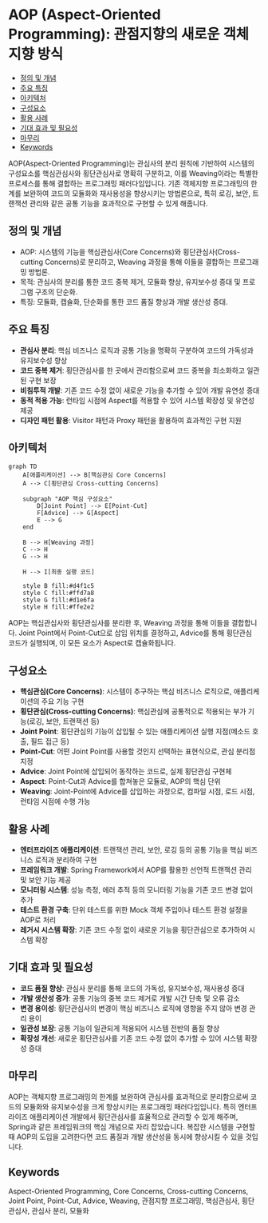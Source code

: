 # AOP (Aspect-Oriented Programming): 관점지향의 새로운 객체지향 방식

<!-- mtoc-start -->

- [정의 및 개념](#정의-및-개념)
- [주요 특징](#주요-특징)
- [아키텍처](#아키텍처)
- [구성요소](#구성요소)
- [활용 사례](#활용-사례)
- [기대 효과 및 필요성](#기대-효과-및-필요성)
- [마무리](#마무리)
- [Keywords](#keywords)

<!-- mtoc-end -->

AOP(Aspect-Oriented Programming)는 관심사의 분리 원칙에 기반하여 시스템의 구성요소를 핵심관심사와 횡단관심사로 명확히 구분하고, 이를 Weaving이라는 특별한 프로세스를 통해 결합하는 프로그래밍 패러다임입니다. 기존 객체지향 프로그래밍의 한계를 보완하여 코드의 모듈화와 재사용성을 향상시키는 방법론으로, 특히 로깅, 보안, 트랜잭션 관리와 같은 공통 기능을 효과적으로 구현할 수 있게 해줍니다.

## 정의 및 개념

- AOP: 시스템의 기능을 핵심관심사(Core Concerns)와 횡단관심사(Cross-cutting Concerns)로 분리하고, Weaving 과정을 통해 이들을 결합하는 프로그래밍 방법론.
- 목적: 관심사의 분리를 통한 코드 중복 제거, 모듈화 향상, 유지보수성 증대 및 프로그램 구조의 단순화.
- 특징: 모듈화, 캡슐화, 단순화를 통한 코드 품질 향상과 개발 생산성 증대.

## 주요 특징

- **관심사 분리**: 핵심 비즈니스 로직과 공통 기능을 명확히 구분하여 코드의 가독성과 유지보수성 향상
- **코드 중복 제거**: 횡단관심사를 한 곳에서 관리함으로써 코드 중복을 최소화하고 일관된 구현 보장
- **비침투적 개발**: 기존 코드 수정 없이 새로운 기능을 추가할 수 있어 개발 유연성 증대
- **동적 적용 가능**: 런타임 시점에 Aspect를 적용할 수 있어 시스템 확장성 및 유연성 제공
- **디자인 패턴 활용**: Visitor 패턴과 Proxy 패턴을 활용하여 효과적인 구현 지원

## 아키텍처

```mermaid
graph TD
    A[애플리케이션] --> B[핵심관심 Core Concerns]
    A --> C[횡단관심 Cross-cutting Concerns]

    subgraph "AOP 핵심 구성요소"
        D[Joint Point] --> E[Point-Cut]
        F[Advice] --> G[Aspect]
        E --> G
    end

    B --> H[Weaving 과정]
    C --> H
    G --> H

    H --> I[최종 실행 코드]

    style B fill:#d4f1c5
    style C fill:#ffd7a8
    style G fill:#d1e6fa
    style H fill:#ffe2e2
```

AOP는 핵심관심사와 횡단관심사를 분리한 후, Weaving 과정을 통해 이들을 결합합니다. Joint Point에서 Point-Cut으로 삽입 위치를 결정하고, Advice를 통해 횡단관심 코드가 실행되며, 이 모든 요소가 Aspect로 캡슐화됩니다.

## 구성요소

- **핵심관심(Core Concerns)**: 시스템이 추구하는 핵심 비즈니스 로직으로, 애플리케이션의 주요 기능 구현
- **횡단관심(Cross-cutting Concerns)**: 핵심관심에 공통적으로 적용되는 부가 기능(로깅, 보안, 트랜잭션 등)
- **Joint Point**: 횡단관심의 기능이 삽입될 수 있는 애플리케이션 실행 지점(메소드 호출, 필드 접근 등)
- **Point-Cut**: 어떤 Joint Point를 사용할 것인지 선택하는 표현식으로, 관심 분리점 지정
- **Advice**: Joint Point에 삽입되어 동작하는 코드로, 실제 횡단관심 구현체
- **Aspect**: Point-Cut과 Advice를 합쳐놓은 모듈로, AOP의 핵심 단위
- **Weaving**: Joint-Point에 Advice를 삽입하는 과정으로, 컴파일 시점, 로드 시점, 런타임 시점에 수행 가능

## 활용 사례

- **엔터프라이즈 애플리케이션**: 트랜잭션 관리, 보안, 로깅 등의 공통 기능을 핵심 비즈니스 로직과 분리하여 구현
- **프레임워크 개발**: Spring Framework에서 AOP를 활용한 선언적 트랜잭션 관리 및 보안 기능 제공
- **모니터링 시스템**: 성능 측정, 에러 추적 등의 모니터링 기능을 기존 코드 변경 없이 추가
- **테스트 환경 구축**: 단위 테스트를 위한 Mock 객체 주입이나 테스트 환경 설정을 AOP로 처리
- **레거시 시스템 확장**: 기존 코드 수정 없이 새로운 기능을 횡단관심으로 추가하여 시스템 확장

## 기대 효과 및 필요성

- **코드 품질 향상**: 관심사 분리를 통해 코드의 가독성, 유지보수성, 재사용성 증대
- **개발 생산성 증가**: 공통 기능의 중복 코드 제거로 개발 시간 단축 및 오류 감소
- **변경 용이성**: 횡단관심사의 변경이 핵심 비즈니스 로직에 영향을 주지 않아 변경 관리 용이
- **일관성 보장**: 공통 기능이 일관되게 적용되어 시스템 전반의 품질 향상
- **확장성 개선**: 새로운 횡단관심사를 기존 코드 수정 없이 추가할 수 있어 시스템 확장성 증대

## 마무리

AOP는 객체지향 프로그래밍의 한계를 보완하여 관심사를 효과적으로 분리함으로써 코드의 모듈화와 유지보수성을 크게 향상시키는 프로그래밍 패러다임입니다. 특히 엔터프라이즈 애플리케이션 개발에서 횡단관심사를 효율적으로 관리할 수 있게 해주며, Spring과 같은 프레임워크의 핵심 개념으로 자리 잡았습니다. 복잡한 시스템을 구현할 때 AOP의 도입을 고려한다면 코드 품질과 개발 생산성을 동시에 향상시킬 수 있을 것입니다.

## Keywords

Aspect-Oriented Programming, Core Concerns, Cross-cutting Concerns, Joint Point, Point-Cut, Advice, Weaving, 관점지향 프로그래밍, 핵심관심사, 횡단관심사, 관심사 분리, 모듈화
